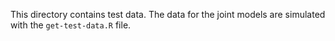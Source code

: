 This directory contains test data. The data for the joint models are 
simulated with the `get-test-data.R` file. 
